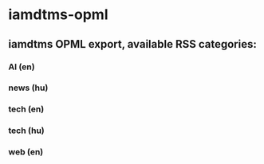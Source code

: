 # iamdtms-opml
## iamdtms OPML export, available RSS categories:

### AI (en)
### news (hu)
### tech (en)
### tech (hu)
### web (en)
